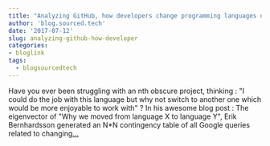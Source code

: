 ```yaml
---
title: "Analyzing GitHub, how developers change programming languages over time"
author: 'blog.sourced.tech'
date: '2017-07-12'
slug: analyzing-github-how-developer
categories:
- bloglink
tags:
  - blogsourcedtech
---
```


Have you ever been struggling with an nth obscure project, thinking : "I could do the job with this language but why not switch to another one which would be more enjoyable to work with" ? In his awesome blog post : The eigenvector of "Why we moved from language X to language Y", Erik Bernhardsson generated an N*N contingency table of all Google queries related to changing[... <i class="fas fa-external-link-alt"></i>](https://blog.sourced.tech//blog.sourced.tech/post/language_migrations/)

